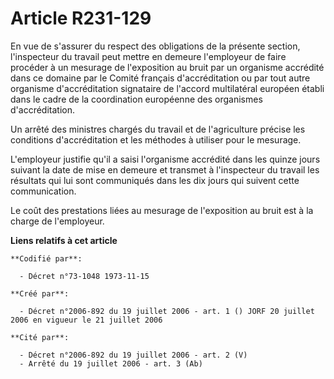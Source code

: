 # Article R231-129

En vue de s'assurer du respect des obligations de la présente section, l'inspecteur du travail peut mettre en demeure
l'employeur de faire procéder à un mesurage de l'exposition au bruit par un organisme accrédité dans ce domaine par le Comité
français d'accréditation ou par tout autre organisme d'accréditation signataire de l'accord multilatéral européen établi dans
le cadre de la coordination européenne des organismes d'accréditation.

Un arrêté des ministres chargés du travail et de l'agriculture précise les conditions d'accréditation et les méthodes à
utiliser pour le mesurage.

L'employeur justifie qu'il a saisi l'organisme accrédité dans les quinze jours suivant la date de mise en demeure et transmet
à l'inspecteur du travail les résultats qui lui sont communiqués dans les dix jours qui suivent cette communication.

Le coût des prestations liées au mesurage de l'exposition au bruit est à la charge de l'employeur.

**Liens relatifs à cet article**

	**Codifié par**:

	  - Décret n°73-1048 1973-11-15

	**Créé par**:

	  - Décret n°2006-892 du 19 juillet 2006 - art. 1 () JORF 20 juillet 2006 en vigueur le 21 juillet 2006

	**Cité par**:

	  - Décret n°2006-892 du 19 juillet 2006 - art. 2 (V)
	  - Arrêté du 19 juillet 2006 - art. 3 (Ab)
